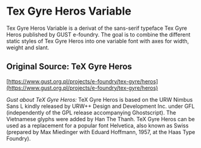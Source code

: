 # Tex Gyre Heros Variable
Tex Gyre Heros Variable is a derivat of the sans-serif typeface Tex Gyre Heros published by GUST e-foundry. The goal is to combine the different static styles of Tex Gyre Heros into one variable font with axes for width, weight and slant.

## Original Source: TeX Gyre Heros
[https://www.gust.org.pl/projects/e-foundry/tex-gyre/heros](https://www.gust.org.pl/projects/e-foundry/tex-gyre/heros)

_Gust about TeX Gyre Heros:_
TeX Gyre Heros is based on the URW Nimbus Sans L kindly released by URW++ Design and Development Inc. under GFL (independently of the GPL release accompanying Ghostscript). The Vietnamese glyphs were added by Han The Thanh.
TeX Gyre Heros can be used as a replacement for a popular font Helvetica, also known as Swiss (prepared by Max Miedinger with Eduard Hoffmann, 1957, at the Haas Type Foundry).
